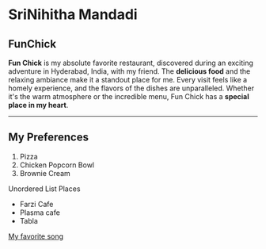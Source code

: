 # SriNihitha Mandadi
## FunChick
**Fun Chick** is my absolute favorite restaurant, discovered during an exciting adventure in Hyderabad, India, with my friend. The **delicious food** and the relaxing ambiance make it a standout place for me. Every visit feels like a homely experience, and the flavors of the dishes are unparalleled. Whether it's the warm atmosphere or the incredible menu, Fun Chick has a **special place in my heart**.

---
## My Preferences

1. Pizza
2. Chicken Popcorn Bowl
3. Brownie Cream

Unordered List Places

- Farzi Cafe
- Plasma cafe
- Tabla 

[My favorite song](MyMedia.md)